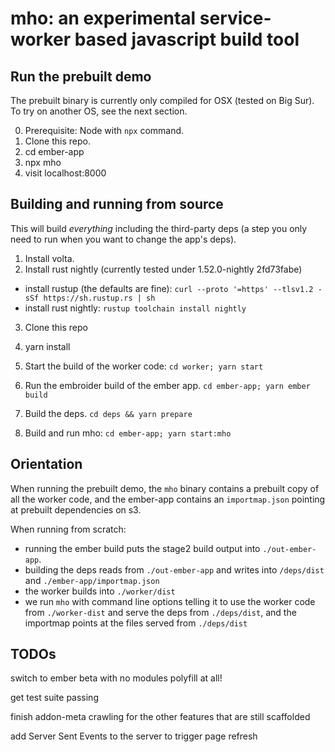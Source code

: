 # mho: an experimental service-worker based javascript build tool

## Run the prebuilt demo

The prebuilt binary is currently only compiled for OSX (tested on Big Sur). To try on another OS, see the next section.

0. Prerequisite: Node with `npx` command.
1. Clone this repo.
2. cd ember-app
3. npx mho
4. visit localhost:8000

## Building and running from source

This will build _everything_ including the third-party deps (a step you only need to run when you want to change the app's deps).

1. Install volta.
2. Install rust nightly (currently tested under 1.52.0-nightly 2fd73fabe)

- install rustup (the defaults are fine): `curl --proto '=https' --tlsv1.2 -sSf https://sh.rustup.rs | sh`
- install rust nightly: `rustup toolchain install nightly`

3. Clone this repo

4. yarn install

5. Start the build of the worker code: `cd worker; yarn start`

6. Run the embroider build of the ember app. `cd ember-app; yarn ember build`

7. Build the deps. `cd deps && yarn prepare`

8. Build and run mho: `cd ember-app; yarn start:mho`

## Orientation

When running the prebuilt demo, the `mho` binary contains a prebuilt copy of all the worker code, and the ember-app contains an `importmap.json` pointing at prebuilt dependencies on s3.

When running from scratch:

- running the ember build puts the stage2 build output into `./out-ember-app`.
- building the deps reads from `./out-ember-app` and writes into `/deps/dist` and `./ember-app/importmap.json`
- the worker builds into `./worker/dist`
- we run `mho` with command line options telling it to use the worker code from `./worker-dist` and serve the deps from `./deps/dist`, and the importmap points at the files served from `./deps/dist`

## TODOs

switch to ember beta with no modules polyfill at all!

get test suite passing

finish addon-meta crawling for the other features that are still scaffolded

add Server Sent Events to the server to trigger page refresh
